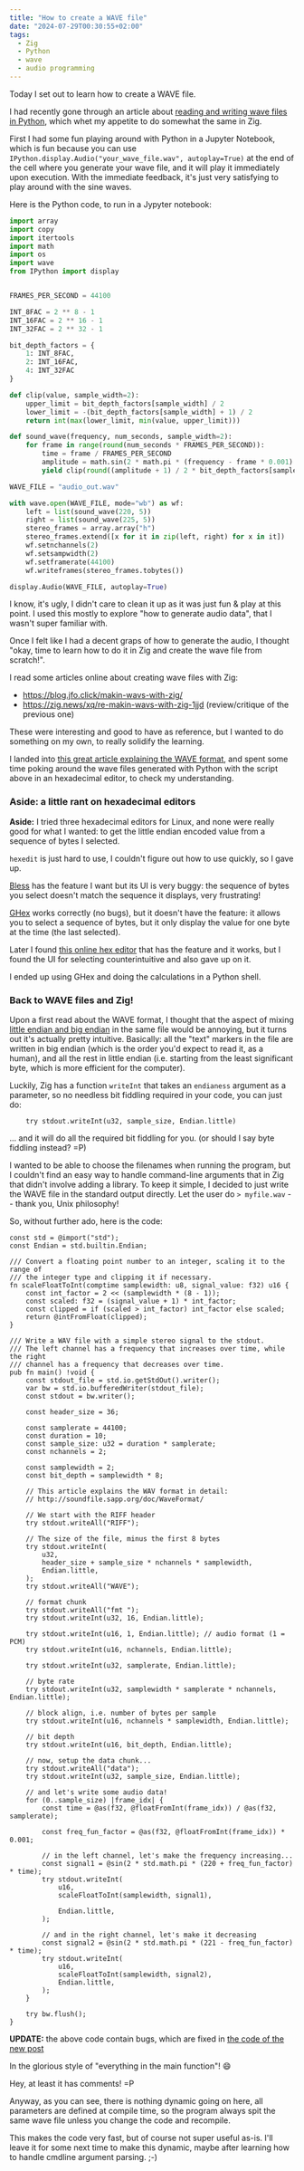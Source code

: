 ```yaml
---
title: "How to create a WAVE file"
date: "2024-07-29T00:30:55+02:00"
tags:
  - Zig
  - Python
  - wave
  - audio programming
---
```


Today I set out to learn how to create a WAVE file.

I had recently gone through an article about [reading and writing wave files in
Python](https://realpython.com/python-wav-files/#write-your-first-wav-file-in-python),
which whet my appetite to do somewhat the same in Zig.

First I had some fun playing around with Python in a Jupyter Notebook, which is
fun because you can use `IPython.display.Audio("your_wave_file.wav",
autoplay=True)` at the end of the cell where you generate your wave file, and
it will play it immediately upon execution. With the immediate feedback, it's
just very satisfying to play around with the sine waves.

Here is the Python code, to run in a Jypyter notebook:

```python
import array
import copy
import itertools
import math
import os
import wave
from IPython import display


FRAMES_PER_SECOND = 44100

INT_8FAC = 2 ** 8 - 1
INT_16FAC = 2 ** 16 - 1
INT_32FAC = 2 ** 32 - 1

bit_depth_factors = {
    1: INT_8FAC,
    2: INT_16FAC,
    4: INT_32FAC
}

def clip(value, sample_width=2):
    upper_limit = bit_depth_factors[sample_width] / 2
    lower_limit = -(bit_depth_factors[sample_width] + 1) / 2
    return int(max(lower_limit, min(value, upper_limit)))

def sound_wave(frequency, num_seconds, sample_width=2):
    for frame in range(round(num_seconds * FRAMES_PER_SECOND)):
        time = frame / FRAMES_PER_SECOND
        amplitude = math.sin(2 * math.pi * (frequency - frame * 0.001) * time)
        yield clip(round((amplitude + 1) / 2 * bit_depth_factors[sample_width]), sample_width=sample_width)

WAVE_FILE = "audio_out.wav"

with wave.open(WAVE_FILE, mode="wb") as wf:
    left = list(sound_wave(220, 5))
    right = list(sound_wave(225, 5))
    stereo_frames = array.array("h")
    stereo_frames.extend([x for it in zip(left, right) for x in it])
    wf.setnchannels(2)
    wf.setsampwidth(2)
    wf.setframerate(44100)
    wf.writeframes(stereo_frames.tobytes())

display.Audio(WAVE_FILE, autoplay=True)
```

I know, it's ugly, I didn't care to clean it up as it was just fun & play at
this point. I used this mostly to explore "how to generate audio data", that I
wasn't super familiar with.

Once I felt like I had a decent graps of how to generate the audio, I thought
"okay, time to learn how to do it in Zig and create the wave file from scratch!".

I read some articles online about creating wave files with Zig:

- https://blog.jfo.click/makin-wavs-with-zig/
- https://zig.news/xq/re-makin-wavs-with-zig-1jjd (review/critique of the previous one)

These were interesting and good to have as reference, but I wanted to do
something on my own, to really solidify the learning.

I landed into [this great article explaining the WAVE
format](http://soundfile.sapp.org/doc/WaveFormat/), and spent some time poking
around the wave files generated with Python with the script above in an
hexadecimal editor, to check my understanding.

### Aside: a little rant on hexadecimal editors

**Aside:** I tried three hexadecimal editors for Linux, and none were really
good for what I wanted: to get the little endian encoded value from a
sequence of bytes I selected.

`hexedit` is just hard to use, I couldn't figure out how to use quickly, so I
gave up.

[Bless](https://github.com/afrantzis/bless) has
the feature I want but its UI is very buggy: the sequence of bytes you select
doesn't match the sequence it displays, very frustrating!

[GHex](https://wiki.gnome.org/Apps/Ghex) works correctly (no bugs), but it
doesn't have the feature: it allows you to select a sequence of bytes, but it
only display the value for one byte at the time (the last selected).

Later I found [this online hex editor](https://hexed.it/) that has the feature
and it works, but I found the UI for selecting counterintuitive and also gave up on it.

I ended up using GHex and doing the calculations in a Python shell.

### Back to WAVE files and Zig!

Upon a first read about the WAVE format, I thought that the aspect of mixing
[little endian and big endian](https://en.wikipedia.org/wiki/Endianness) in the
same file would be annoying, but it turns out it's actually pretty intuitive.
Basically: all the "text" markers in the file are written in big endian (which
is the order you'd expect to read it, as a human), and all the rest in little
endian (i.e. starting from the least significant byte, which is more efficient
for the computer).

Luckily, Zig has a function `writeInt` that takes an `endianess` argument as a
parameter, so no needless bit fiddling required in your code, you can just do:

```zig
    try stdout.writeInt(u32, sample_size, Endian.little)
```

... and it will do all the required bit fiddling for you. (or should I say byte
fiddling instead? =P)

I wanted to be able to choose the filenames when running the program, but I
couldn't find an easy way to handle command-line arguments that in Zig that
didn't involve adding a library. To keep it simple, I decided to just write
the WAVE file in the standard output directly. Let the user do `> myfile.wav`
-- thank you, Unix philosophy!

So, without further ado, here is the code:

```zig
const std = @import("std");
const Endian = std.builtin.Endian;

/// Convert a floating point number to an integer, scaling it to the range of
/// the integer type and clipping it if necessary.
fn scaleFloatToInt(comptime samplewidth: u8, signal_value: f32) u16 {
    const int_factor = 2 << (samplewidth * (8 - 1));
    const scaled: f32 = (signal_value + 1) * int_factor;
    const clipped = if (scaled > int_factor) int_factor else scaled;
    return @intFromFloat(clipped);
}

/// Write a WAV file with a simple stereo signal to the stdout.
/// The left channel has a frequency that increases over time, while the right
/// channel has a frequency that decreases over time.
pub fn main() !void {
    const stdout_file = std.io.getStdOut().writer();
    var bw = std.io.bufferedWriter(stdout_file);
    const stdout = bw.writer();

    const header_size = 36;

    const samplerate = 44100;
    const duration = 10;
    const sample_size: u32 = duration * samplerate;
    const nchannels = 2;

    const samplewidth = 2;
    const bit_depth = samplewidth * 8;

    // This article explains the WAV format in detail:
    // http://soundfile.sapp.org/doc/WaveFormat/

    // We start with the RIFF header
    try stdout.writeAll("RIFF");

    // The size of the file, minus the first 8 bytes
    try stdout.writeInt(
        u32,
        header_size + sample_size * nchannels * samplewidth,
        Endian.little,
    );
    try stdout.writeAll("WAVE");

    // format chunk
    try stdout.writeAll("fmt ");
    try stdout.writeInt(u32, 16, Endian.little);

    try stdout.writeInt(u16, 1, Endian.little); // audio format (1 = PCM)
    try stdout.writeInt(u16, nchannels, Endian.little);

    try stdout.writeInt(u32, samplerate, Endian.little);

    // byte rate
    try stdout.writeInt(u32, samplewidth * samplerate * nchannels, Endian.little);

    // block align, i.e. number of bytes per sample
    try stdout.writeInt(u16, nchannels * samplewidth, Endian.little);

    // bit depth
    try stdout.writeInt(u16, bit_depth, Endian.little);

    // now, setup the data chunk...
    try stdout.writeAll("data");
    try stdout.writeInt(u32, sample_size, Endian.little);

    // and let's write some audio data!
    for (0..sample_size) |frame_idx| {
        const time = @as(f32, @floatFromInt(frame_idx)) / @as(f32, samplerate);

        const freq_fun_factor = @as(f32, @floatFromInt(frame_idx)) * 0.001;

        // in the left channel, let's make the frequency increasing...
        const signal1 = @sin(2 * std.math.pi * (220 + freq_fun_factor) * time);
        try stdout.writeInt(
            u16,
            scaleFloatToInt(samplewidth, signal1),

            Endian.little,
        );

        // and in the right channel, let's make it decreasing
        const signal2 = @sin(2 * std.math.pi * (221 - freq_fun_factor) * time);
        try stdout.writeInt(
            u16,
            scaleFloatToInt(samplewidth, signal2),
            Endian.little,
        );
    }

    try bw.flush();
}
```

**UPDATE:** the above code contain bugs, which are fixed in [the code of the new post](/til/posts/generate-wave-file-in-zig-choosing-the-bit-depth/)

In the glorious style of "everything in the main function"! :smile:

Hey, at least it has comments! =P

Anyway, as you can see, there is nothing dynamic going on here, all parameters
are defined at compile time, so the program always spit the same wave file
unless you change the code and recompile.

This makes the code very fast, but of course not super useful as-is. I'll leave
it for some next time to make this dynamic, maybe after learning how to handle
cmdline argument parsing. ;-)
